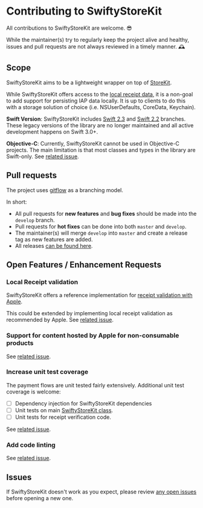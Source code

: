 # Contributing to SwiftyStoreKit

All contributions to SwiftyStoreKit are welcome. 😎

While the maintainer(s) try to regularly keep the project alive and healthy, issues and pull requests are not always reviewed in a timely manner. 🕰

## Scope

SwiftyStoreKit aims to be a lightweight wrapper on top of [StoreKit](https://developer.apple.com/reference/storekit).

While SwiftyStoreKit offers access to the [local receipt data](https://developer.apple.com/reference/foundation/bundle/1407276-appstorereceipturl), it is a non-goal to add support for persisting IAP data locally. It is up to clients to do this with a storage solution of choice (i.e. NSUserDefaults, CoreData, Keychain).

**Swift Version**: SwiftyStoreKit includes [Swift 2.3](https://github.com/bizz84/SwiftyStoreKit/tree/swift-2.3) and [Swift 2.2](https://github.com/bizz84/SwiftyStoreKit/tree/swift-2.2) branches. These legacy versions of the library are no longer maintained and all active development happens on Swift 3.0+.

**Objective-C**: Currently, SwiftyStoreKit cannot be used in Objective-C projects. The main limitation is that most classes and types in the library are Swift-only. See [related issue](https://github.com/bizz84/SwiftyStoreKit/issues/123).

## Pull requests

The project uses [gitflow](http://nvie.com/posts/a-successful-git-branching-model/) as a branching model.

In short:

* All pull requests for **new features** and **bug fixes** should be made into the `develop` branch.
* Pull requests for **hot fixes** can be done into both `master` and `develop`.
* The maintainer(s) will merge `develop` into `master` and create a release tag as new features are added.
* All releases [can be found here](https://github.com/bizz84/SwiftyStoreKit/releases).

## Open Features / Enhancement Requests

### Local Receipt validation

SwiftyStoreKit offers a reference implementation for [receipt validation with Apple](https://github.com/bizz84/SwiftyStoreKit/blob/master/SwiftyStoreKit/AppleReceiptValidator.swift).

This could be extended by implementing local receipt validation as recommended by Apple. See [related issue](https://github.com/bizz84/SwiftyStoreKit/issues/101).

### Support for content hosted by Apple for non-consumable products

See [related issue](https://github.com/bizz84/SwiftyStoreKit/issues/128).

### Increase unit test coverage

The payment flows are unit tested fairly extensively. Additional unit test coverage is welcome:

- [ ] Dependency injection for SwiftyStoreKit dependencies
- [ ] Unit tests on main [SwiftyStoreKit class](https://github.com/bizz84/SwiftyStoreKit/blob/master/SwiftyStoreKit/SwiftyStoreKit.swift).
- [ ] Unit tests for receipt verification code.

See [related issue](https://github.com/bizz84/SwiftyStoreKit/issues/38).

### Add code linting

See [related issue](https://github.com/bizz84/SwiftyStoreKit/issues/139).


## Issues

If SwiftyStoreKit doesn't work as you expect, please review [any open issues](https://github.com/bizz84/SwiftyStoreKit/issues) before opening a new one.


